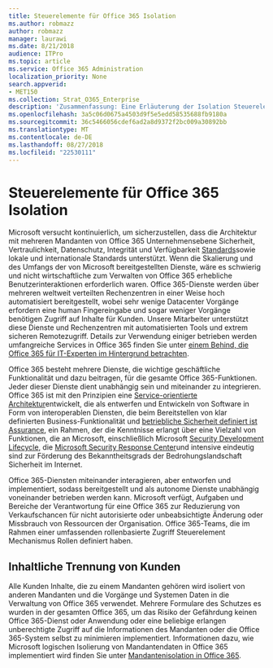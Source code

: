```yaml
---
title: Steuerelemente für Office 365 Isolation
ms.author: robmazz
author: robmazz
manager: laurawi
ms.date: 8/21/2018
audience: ITPro
ms.topic: article
ms.service: Office 365 Administration
localization_priority: None
search.appverid:
- MET150
ms.collection: Strat_O365_Enterprise
description: 'Zusammenfassung: Eine Erläuterung der Isolation Steuerelemente in Office 365.'
ms.openlocfilehash: 3a5c06d0675a4503d9f5e5edd58535688fb9180a
ms.sourcegitcommit: 36c5466056cdef6ad2a8d9372f2bc009a30892bb
ms.translationtype: MT
ms.contentlocale: de-DE
ms.lasthandoff: 08/27/2018
ms.locfileid: "22530111"
---
```

# <a name="office-365-isolation-controls"></a>Steuerelemente für Office 365 Isolation 

Microsoft versucht kontinuierlich, um sicherzustellen, dass die Architektur mit mehreren Mandanten von Office 365 Unternehmensebene Sicherheit, Vertraulichkeit, Datenschutz, Integrität und Verfügbarkeit [Standards](https://www.microsoft.com/TrustCenter/Compliance?service=Office#Icons)sowie lokale und internationale Standards unterstützt. Wenn die Skalierung und des Umfangs der von Microsoft bereitgestellten Dienste, wäre es schwierig und nicht wirtschaftliche zum Verwalten von Office 365 erhebliche Benutzerinteraktionen erforderlich waren. Office 365-Dienste werden über mehreren weltweit verteilten Rechenzentren in einer Weise hoch automatisiert bereitgestellt, wobei sehr wenige Datacenter Vorgänge erfordern eine human Fingereingabe und sogar weniger Vorgänge benötigen Zugriff auf Inhalte für Kunden. Unsere Mitarbeiter unterstützt diese Dienste und Rechenzentren mit automatisierten Tools und extrem sicheren Remotezugriff. Details zur Verwendung einiger betrieben werden umfangreiche Services in Office 365 finden Sie unter [einem Behind, die Office 365 für IT-Experten im Hintergrund betrachten](https://channel9.msdn.com/Events/SharePoint-Conference/2014/SPC202).

Office 365 besteht mehrere Dienste, die wichtige geschäftliche Funktionalität und dazu beitragen, für die gesamte Office 365-Funktionen. Jeder dieser Dienste dient unabhängig sein und miteinander zu integrieren. Office 365 ist mit den Prinzipien eine [Service-orientierte Architektur](https://msdn.microsoft.com/library/aa480021.aspx)entwickelt, die als entwerfen und Entwickeln von Software in Form von interoperablen Diensten, die beim Bereitstellen von klar definierten Business-Funktionalität und [betriebliche Sicherheit definiert ist Assurance](http://www.microsoft.com/download/details.aspx?id=40872), ein Rahmen, der die Kenntnisse erlangt über eine Vielzahl von Funktionen, die an Microsoft, einschließlich Microsoft [Security Development Lifecycle](https://www.microsoft.com/sdl/default.aspx), die [Microsoft Security Response Center](https://technet.microsoft.com/library/dn440717.aspx)und intensive eindeutig sind zur Förderung des Bekanntheitsgrads der Bedrohungslandschaft Sicherheit im Internet.

Office 365-Diensten miteinander interagieren, aber entworfen und implementiert, sodass bereitgestellt und als autonome Dienste unabhängig voneinander betrieben werden kann. Microsoft verfügt, Aufgaben und Bereiche der Verantwortung für eine Office 365 zur Reduzierung von Verkaufschancen für nicht autorisierte oder unbeabsichtigte Änderung oder Missbrauch von Ressourcen der Organisation. Office 365-Teams, die im Rahmen einer umfassenden rollenbasierte Zugriff Steuerelement Mechanismus Rollen definiert haben.

## <a name="customer-content-isolation"></a>Inhaltliche Trennung von Kunden
Alle Kunden Inhalte, die zu einem Mandanten gehören wird isoliert von anderen Mandanten und die Vorgänge und Systemen Daten in die Verwaltung von Office 365 verwendet. Mehrere Formulare des Schutzes es wurden in der gesamten Office 365, um das Risiko der Gefährdung keinen Office 365-Dienst oder Anwendung oder eine beliebige erlangen unberechtigte Zugriff auf die Informationen des Mandanten oder die Office 365-System selbst zu minimieren implementiert. Informationen dazu, wie Microsoft logischen Isolierung von Mandantendaten in Office 365 implementiert wird finden Sie unter [Mandantenisolation in Office 365](office-365-tenant-isolation-overview.md).
